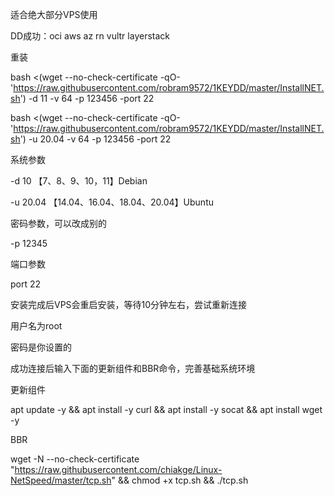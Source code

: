 适合绝大部分VPS使用 

DD成功：oci  aws  az  rn  vultr  layerstack

重装

bash <(wget --no-check-certificate -qO- 'https://raw.githubusercontent.com/robram9572/1KEYDD/master/InstallNET.sh') -d 11 -v 64 -p 123456 -port 22

bash <(wget --no-check-certificate -qO- 'https://raw.githubusercontent.com/robram9572/1KEYDD/master/InstallNET.sh') -u 20.04 -v 64 -p 123456 -port 22


系统参数

-d 10  【7、8、9、10，11】Debian

-u 20.04  【14.04、16.04、18.04、20.04】Ubuntu

密码参数，可以改成别的


-p 12345

端口参数

port 22


安装完成后VPS会重启安装，等待10分钟左右，尝试重新连接

用户名为root

密码是你设置的

成功连接后输入下面的更新组件和BBR命令，完善基础系统环境


更新组件

apt update -y && apt install -y curl && apt install -y socat && apt install wget -y

BBR

wget -N --no-check-certificate "https://raw.githubusercontent.com/chiakge/Linux-NetSpeed/master/tcp.sh" && chmod +x tcp.sh && ./tcp.sh
